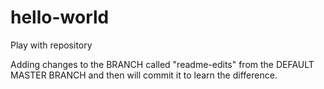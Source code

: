 # hello-world
Play with repository

Adding changes to the BRANCH called "readme-edits" from the DEFAULT MASTER BRANCH and then will commit it to learn the difference.
